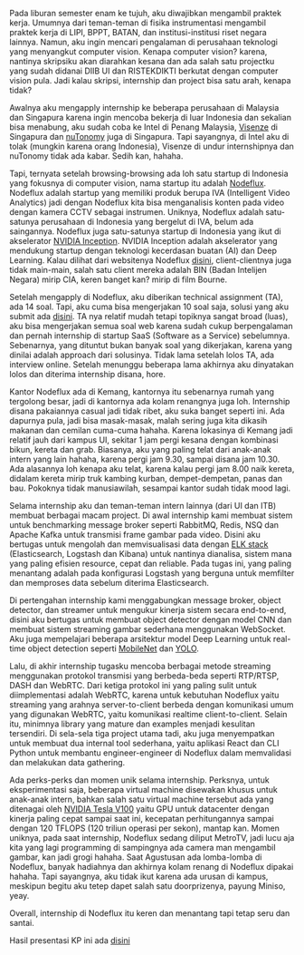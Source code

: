 Pada liburan semester enam ke tujuh, aku diwajibkan mengambil praktek kerja. Umumnya dari teman-teman di fisika instrumentasi mengambil praktek kerja di LIPI, BPPT, BATAN, dan institusi-institusi riset negara lainnya. Namun, aku ingin mencari pengalaman di perusahaan teknologi yang menyangkut computer vision. Kenapa computer vision? karena, nantinya skripsiku akan diarahkan kesana dan ada salah satu projectku yang sudah didanai DIIB UI dan RISTEKDIKTI berkutat dengan computer vision pula. Jadi kalau skripsi, internship dan project bisa satu arah, kenapa tidak?

Awalnya aku mengapply internship ke beberapa perusahaan di Malaysia dan Singapura karena ingin mencoba bekerja di luar Indonesia dan sekalian bisa menabung, aku sudah coba ke Intel di Penang Malaysia, [Visenze](https://www.visenze.com/) di Singapura dan [nuTonomy](https://www.nutonomy.com/) juga di Singapura. Tapi sayangnya, di Intel aku di tolak (mungkin karena orang Indonesia), Visenze di undur internshipnya dan nuTonomy tidak ada kabar. Sedih kan, hahaha.

Tapi, ternyata setelah browsing-browsing ada loh satu startup di Indonesia yang fokusnya di computer vision, nama startup itu adalah [Nodeflux](https://nodeflux.io/). Nodeflux adalah startup yang memiliki produk berupa IVA (Intelligent Video Analytics) jadi dengan Nodeflux kita bisa menganalisis konten pada video dengan kamera CCTV sebagai instrumen. Uniknya, Nodeflux adalah satu-satunya perusahaan di Indonesia yang bergelut di IVA, belum ada saingannya. Nodeflux juga satu-satunya startup di Indonesia yang ikut di akselerator [NVIDIA Inception](https://www.nvidia.com/en-us/deep-learning-ai/startups/). NVIDIA Inception adalah akselerator yang mendukung startup dengan teknologi kecerdasan buatan (AI) dan Deep Learning. Kalau dilihat dari websitenya Nodeflux [disini](https://nodeflux.io/), client-clientnya juga tidak main-main, salah satu client mereka adalah BIN (Badan Intelijen Negara) mirip CIA, keren banget kan? mirip di film Bourne.

Setelah mengapply di Nodeflux, aku diberikan technical assignment (TA), ada 14 soal. Tapi, aku cuma bisa mengerjakan 10 soal saja, solusi yang aku submit ada [disini](https://github.com/eufat/nodeflux-ta). TA nya relatif mudah tetapi topiknya sangat broad (luas), aku bisa mengerjakan semua soal web karena sudah cukup berpengalaman dan pernah internship di startup SaaS (Software as a Service) sebelumnya. Sebenarnya, yang dituntut bukan banyak soal yang dikerjakan, karena yang dinilai adalah approach dari solusinya. Tidak lama setelah lolos TA, ada interview online. Setelah menunggu beberapa lama akhirnya aku dinyatakan lolos dan diterima internship disana, hore.

Kantor Nodeflux ada di Kemang, kantornya itu sebenarnya rumah yang tergolong besar, jadi di kantornya ada kolam renangnya juga loh. Internship disana pakaiannya casual jadi tidak ribet, aku suka banget seperti ini. Ada dapurnya pula, jadi bisa masak-masak, malah sering juga kita dikasih makanan dan cemilan cuma-cuma hahaha. Karena lokasinya di Kemang jadi relatif jauh dari kampus UI, sekitar 1 jam pergi kesana dengan kombinasi bikun, kereta dan grab. Biasanya, aku yang paling telat dari anak-anak intern yang lain hahaha, karena pergi jam 9.30, sampai disana jam 10.30.  Ada alasannya loh kenapa aku telat, karena kalau pergi jam 8.00 naik kereta, didalam kereta mirip truk kambing kurban, dempet-dempetan, panas dan bau. Pokoknya tidak manusiawilah, sesampai kantor sudah tidak mood lagi.

Selama internship aku dan teman-teman intern lainnya (dari UI dan ITB) membuat berbagai macam project. Di awal internship kami membuat sistem untuk benchmarking message broker seperti RabbitMQ, Redis, NSQ dan Apache Kafka untuk transmisi frame gambar pada video. Disini aku bertugas untuk mengolah dan memvisualisasi data dengan [ELK stack](https://www.elastic.co/elk-stack) (Elasticsearch, Logstash dan Kibana) untuk nantinya dianalisa, sistem mana yang paling efisien resource, cepat dan reliable. Pada tugas ini, yang paling menantang adalah pada konfigurasi Logstash yang berguna untuk memfilter dan memproses data sebelum diterima Elasticsearch.

Di pertengahan internship kami menggabungkan message broker, object detector, dan streamer untuk mengukur kinerja sistem secara end-to-end, disini aku bertugas untuk membuat object detector dengan model CNN dan membuat sistem streaming gambar sederhana menggunakan WebSocket. Aku juga mempelajari beberapa arsitektur model Deep Learning untuk real-time object detection seperti [MobileNet](https://arxiv.org/abs/1704.04861) dan [YOLO](https://arxiv.org/abs/1506.02640).

Lalu, di akhir internship tugasku mencoba berbagai metode streaming menggunakan protokol transmisi yang berbeda-beda seperti RTP/RTSP, DASH dan WebRTC. Dari ketiga protokol ini yang paling sulit untuk diimplementasi adalah WebRTC, karena untuk kebutuhan Nodeflux yaitu streaming yang arahnya server-to-client berbeda dengan komunikasi umum yang digunakan WebRTC, yaitu komunikasi realtime client-to-client. Selain itu, minimnya library yang mature dan examples menjadi kesulitan tersendiri. Di sela-sela tiga project utama tadi, aku juga menyempatkan untuk membuat dua internal tool sederhana, yaitu aplikasi React dan CLI Python untuk membantu engineer-engineer di Nodeflux dalam memvalidasi dan melakukan data gathering.

Ada perks-perks dan momen unik selama internship. Perksnya, untuk eksperimentasi saja, beberapa virtual machine disewakan khusus untuk anak-anak intern, bahkan salah satu virtual machine tersebut ada yang ditenagai oleh [NVIDIA Tesla V100](https://www.nvidia.com/en-us/data-center/tesla-v100/) yaitu GPU untuk datacenter dengan kinerja paling cepat sampai saat ini, kecepatan perhitungannya sampai dengan 120 TFLOPS (120 triliun operasi per sekon), mantap kan. Momen uniknya, pada saat internship, Nodeflux sedang diliput MetroTV, jadi lucu aja kita yang lagi programming di sampingnya ada camera man mengambil gambar, kan jadi grogi hahaha. Saat Agustusan ada lomba-lomba di Nodeflux, banyak hadiahnya dan akhirnya kolam renang di Nodeflux dipakai hahaha. Tapi sayangnya, aku tidak ikut karena ada urusan di kampus, meskipun begitu aku tetep dapet salah satu doorprizenya, payung Miniso, yeay.

Overall, internship di Nodeflux itu keren dan menantang tapi tetap seru dan santai.

Hasil presentasi KP ini ada [disini](/docs/presentasi-kp.pdf)





